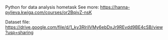 Python for data analysis hometask
See more: https://hanna-pylieva.kwiga.com/courses/or2BqivZ-nsK

Dataset file: https://drive.google.com/file/d/1_ky3RlrilVMy6ebDxJr9REvdd9BE4cSB/view?usp=sharing
